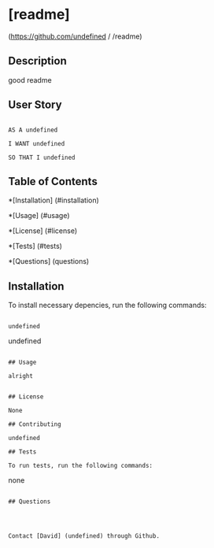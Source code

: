 
   # [readme]
(https://github.com/undefined /
  /readme)

  ## Description
  good readme

  ## User Story

  ```

  AS A undefined

  I WANT undefined

  SO THAT I undefined

  ```


  ## Table of Contents

  *[Installation] (#installation)

  *[Usage] (#usage)

  *[License] (#license)

  *[Tests] (#tests)

  *[Questions] (questions)

  
  ## Installation

  To install necessary depencies, run the following commands:

  ```

  undefined

  ```

  undefined

  ```

  ## Usage

 alright


 ## License

 None

 ## Contributing

 undefined

 ## Tests

 To run tests, run the following commands:

 ```

 none

 ```

 ## Questions




Contact [David] (undefined) through Github.


